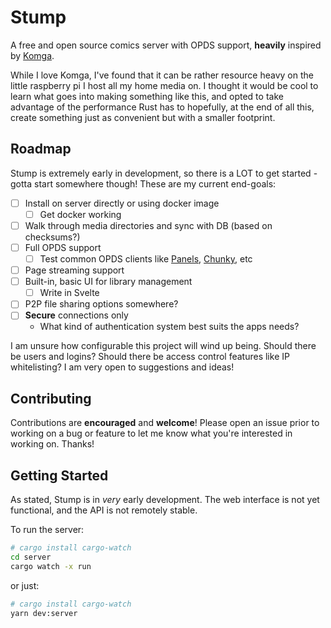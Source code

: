 # Stump

A free and open source comics server with OPDS support, **heavily** inspired by [Komga](https://github.com/gotson/komga).

While I love Komga, I've found that it can be rather resource heavy on the little raspberry pi I host all my home media on. I thought it would be cool to learn what goes into making something like this, and opted to take advantage of the performance Rust has to hopefully, at the end of all this, create something just as convenient but with a smaller footprint.

## Roadmap

Stump is extremely early in development, so there is a LOT to get started - gotta start somewhere though! These are my current end-goals:

- [ ] Install on server directly or using docker image
  - [ ] Get docker working
- [ ] Walk through media directories and sync with DB (based on checksums?)
- [ ] Full OPDS support
  - [ ] Test common OPDS clients like [Panels](https://panels.app), [Chunky](http://chunkyreader.com/), etc
- [ ] Page streaming support
- [ ] Built-in, basic UI for library management
  - [ ] Write in Svelte
- [ ] P2P file sharing options somewhere?
- [ ] **Secure** connections only
  - What kind of authentication system best suits the apps needs?

I am unsure how configurable this project will wind up being. Should there be users and logins? Should there be access control features like IP whitelisting? I am very open to suggestions and ideas!

## Contributing

Contributions are **encouraged** and **welcome**! Please open an issue prior to working on a bug or feature to let me know what you're interested in working on. Thanks!

## Getting Started

As stated, Stump is in _very_ early development. The web interface is not yet functional, and the API is not remotely stable.

To run the server:

```bash
# cargo install cargo-watch
cd server
cargo watch -x run
```

or just:

```bash
# cargo install cargo-watch
yarn dev:server
```
